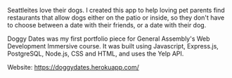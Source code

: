 Seattleites love their dogs. I created this app to help loving pet parents find restaurants that allow dogs either on the patio or inside, so they don't have to choose between a date with their friends, or a date with their dog.

Doggy Dates was my first portfolio piece for General Assembly's Web Development Immersive course. It was built using Javascript, Express.js, PostgreSQL, Node.js, CSS and HTML, and uses the Yelp API.

Website: https://doggydates.herokuapp.com/
